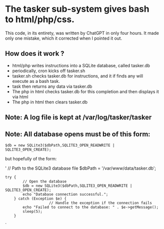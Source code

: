 # The tasker sub-system gives bash to html/php/css.

This code, in its entirety, was written by ChatGPT in only four hours. It made only one
mistake, which it corrected when I pointed it out.

## How does it work ?

  * html/php writes instructions into a SQLite database, called tasker.db
  * periodically, cron kicks off tasker.sh
  * tasker.sh checks tasker.db for instructions, and it if finds any will execute as a bash task.
  * task then returns any data via tasker.db
  * The php in html checks tasker.db for this completion and then displays it via html
  * The php in html then clears tasker.db

## Note: A log file is kept at /var/log/tasker/tasker
## Note: All database opens must be of this form:

  `$db = new SQLite3($dbPath,SQLITE3_OPEN_READWRITE | SQLITE3_OPEN_CREATE);`

but hopefully of the form:

'
	// Path to the SQLite3 database file
        $dbPath = '/var/www/data/tasker.db';

	try {
            // Open the database
            $db = new SQLite3($dbPath,SQLITE3_OPEN_READWRITE | SQLITE3_OPEN_CREATE);
            echo "Database connection successful.";
	    } catch (Exception $e) {
                       	// Handle the exception if the connection fails
			echo "Failed to connect to the database: " . $e->getMessage();
			sleep(5);
	    }
`

